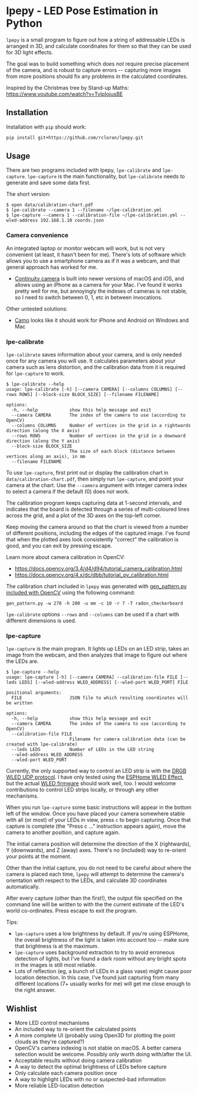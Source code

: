 # lpepy - LED Pose Estimation in Python

`lpepy` is a small program to figure out how a string of addressable LEDs is
arranged in 3D, and calculate coordinates for them so that they can be used for
3D light effects.

The goal was to build something which does _not_ require precise placement of
the camera, and is robust to capture errors -- capturing more images from more
positions should fix any problems in the calculated coordinates.

Inspired by the Christmas tree by Stand-up Maths:
https://www.youtube.com/watch?v=TvlpIojusBE

## Installation

Installation with `pip` should work:

```sh
pip install git+https://github.com/rcloran/lpepy.git
```

## Usage

There are two programs included with lpepy, `lpe-calibrate` and `lpe-capture`.
`lpe-capture` is the main functionality, but `lpe-calibrate` needs to generate
and save some data first.

The short version:

```
$ open data/calibration-chart.pdf
$ lpe-calibrate --camera 1 --filename ~/lpe-calibration.yml
$ lpe-capture --camera 1 --calibration-file ~/lpe-calibration.yml --wled-address 192.168.1.10 coords.json
```

### Camera convenience

An integrated laptop or monitor webcam will work, but is not very convenient (at
least, it hasn't been for me). There's lots of software which allows you to use
a smartphone camera as if it was a webcam, and that general approach has worked
for me.

- [Continuity camera](https://support.apple.com/en-us/HT213244) is built into
  newer versions of macOS and iOS, and allows using an iPhone as a camera for
  your Mac. I've found it works pretty well for me, but annoyingly the indexes
  of cameras is not stable, so I need to switch between 0, 1, etc in between
  invocations.

Other untested solutions:

- [Camo](https://reincubate.com/camo/) looks like it should work for iPhone and
  Android on Windows and Mac

### lpe-calibrate

`lpe-calibrate` saves information about your camera, and is only needed once for
any camera you will use. It calculates parameters about your camera such as lens
distortion, and the calibration data from it is required for `lpe-capture` to
work.

```
$ lpe-calibrate --help
usage: lpe-calibrate [-h] [--camera CAMERA] [--columns COLUMNS] [--rows ROWS] [--block-size BLOCK_SIZE] [--filename FILENAME]

options:
  -h, --help            show this help message and exit
  --camera CAMERA       The index of the camera to use (according to OpenCV)
  --columns COLUMNS     Number of vertices in the grid in a rightwards direction (along the X axis)
  --rows ROWS           Number of vertices in the grid in a downward direction (along the Y axis)
  --block-size BLOCK_SIZE
                        The size of each block (distance between vertices along an axis), in mm
  --filename FILENAME
```

To use `lpe-capture`, first print out or display the calibration chart in
`data/calibration-chart.pdf`, then simply run `lpe-capture`, and point your
camera at the chart. Use the `--camera` argument with integer camera index to
select a camera if the default (0) does not work.

The calibration program keeps capturing data at 1-second intervals, and
indicates that the board is detected through a series of multi-coloured lines
across the grid, and a plot of the 3D axes on the top-left corner.

Keep moving the camera around so that the chart is viewed from a number of
different positions, including the edges of the captured image. I've found that
when the plotted axes look consistently "correct" the calibration is good, and
you can exit by pressing escape.

Learn more about camera calibration in OpenCV:

- https://docs.opencv.org/3.4/d4/d94/tutorial_camera_calibration.html
- https://docs.opencv.org/4.x/dc/dbb/tutorial_py_calibration.html

The calibration chart included in `lpepy` was generated with [gen_pattern.py
included with OpenCV][gen_pattern] using the following command:

```
gen_pattern.py -w 270 -h 200 -u mm -c 10 -r 7 -T radon_checkerboard
```

`lpe-calibrate` options `--rows` and `--columns` can be used if a chart with
different dimensions is used.

[gen_pattern]:
  https://github.com/opencv/opencv/blob/4.x/doc/pattern_tools/gen_pattern.py

### lpe-capture

`lpe-capture` is the main program. It lights up LEDs on an LED strip, takes an
image from the webcam, and then analyzes that image to figure out where the LEDs
are.

```
$ lpe-capture --help
usage: lpe-capture [-h] [--camera CAMERA] --calibration-file FILE [--leds LEDS] [--wled-address WLED_ADDRESS] [--wled-port WLED_PORT] FILE

positional arguments:
  FILE                  JSON file to which resulting coordinates will be written

options:
  -h, --help            show this help message and exit
  --camera CAMERA       The index of the camera to use (according to OpenCV)
  --calibration-file FILE
                        Filename for camera calibration data (can be created with lpe-calibrate)
  --leds LEDS           Number of LEDs in the LED string
  --wled-address WLED_ADDRESS
  --wled-port WLED_PORT
```

Currently, the only supported way to control an LED strip is with the [DRGB WLED
UDP protocol][wled-udp]. I have only tested using the [ESPHome WLED
Effect][esphome-wled], but the actual [WLED firmware][wled] should work well,
too. I would welcome contributions to control LED strips locally, or through any
other mechanisms.

When you run `lpe-capture` some basic instructions will appear in the bottom
left of the window. Once you have placed your camera somewhere stable with all
(or most) of your LEDs in view, press `c` to begin capturing. Once that capture
is complete (the "Press c ..." instruction appears again), move the camera to
another position, and capture again.

The initial camera position will determine the direction of the X (rightwards),
Y (downwards), and Z (away) axes. There's no (included) way to re-orient your
points at the moment.

Other than the initial capture, you do not need to be careful about where the
camera is placed each time, `lpepy` will attempt to determine the camera's
orientation with respect to the LEDs, and calculate 3D coordinates
automatically.

After every capture (other than the first!), the output file specified on the
command line will be written to with the the current estimate of the LED's world
co-ordinates. Press escape to exit the program.

Tips:

- `lpe-capture` uses a low brightness by default. If you're using ESPHome, the
  overall brightness of the light is taken into account too -- make sure that
  brightness is at the maximum.
- `lpe-capture` uses background extraction to try to avoid erroneous detection
  of lights, but I've found a dark room without any bright spots in the images
  is still most reliable.
- Lots of reflection (eg, a bunch of LEDs in a glass vase) might cause poor
  location detection. In this case, I've found just capturing from many
  different locations (7+ usually works for me) will get me close enough to the
  right answer.

[wled-udp]: https://github.com/Aircoookie/WLED/wiki/UDP-Realtime-Control
[esphome-wled]: https://esphome.io/components/light/index.html#wled-effect
[wled]: https://kno.wled.ge

## Wishlist

- More LED control mechanisms
- An included way to re-orient the calculated points
- A more complete UI (probably using Open3D for plotting the point clouds as
  they're captured?)
- OpenCV's camera indexing is not stable on macOS. A better camera selection
  would be welcome. Possibly only worth doing with/after the UI.
- Acceptable results without doing camera calibration
- A way to detect the optimal brightness of LEDs before capture
- Only calculate each camera position once
- A way to highlight LEDs with no or suspected-bad information
- More reliable LED-location detection
